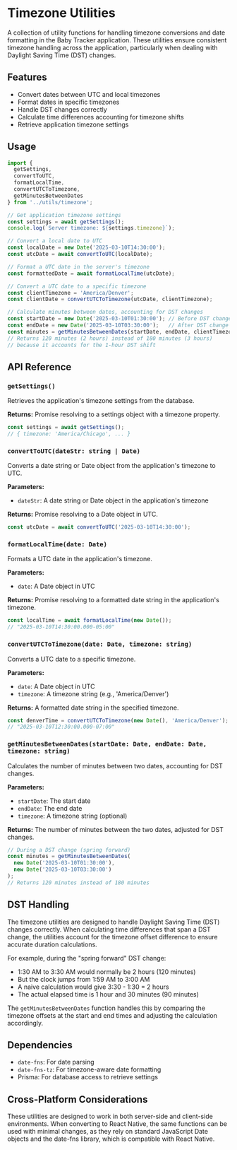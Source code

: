 # Timezone Utilities

A collection of utility functions for handling timezone conversions and date formatting in the Baby Tracker application. These utilities ensure consistent timezone handling across the application, particularly when dealing with Daylight Saving Time (DST) changes.

## Features

- Convert dates between UTC and local timezones
- Format dates in specific timezones
- Handle DST changes correctly
- Calculate time differences accounting for timezone shifts
- Retrieve application timezone settings

## Usage

```typescript
import { 
  getSettings, 
  convertToUTC, 
  formatLocalTime, 
  convertUTCToTimezone,
  getMinutesBetweenDates
} from '../utils/timezone';

// Get application timezone settings
const settings = await getSettings();
console.log(`Server timezone: ${settings.timezone}`);

// Convert a local date to UTC
const localDate = new Date('2025-03-10T14:30:00');
const utcDate = await convertToUTC(localDate);

// Format a UTC date in the server's timezone
const formattedDate = await formatLocalTime(utcDate);

// Convert a UTC date to a specific timezone
const clientTimezone = 'America/Denver';
const clientDate = convertUTCToTimezone(utcDate, clientTimezone);

// Calculate minutes between dates, accounting for DST changes
const startDate = new Date('2025-03-10T01:30:00'); // Before DST change
const endDate = new Date('2025-03-10T03:30:00');   // After DST change
const minutes = getMinutesBetweenDates(startDate, endDate, clientTimezone);
// Returns 120 minutes (2 hours) instead of 180 minutes (3 hours)
// because it accounts for the 1-hour DST shift
```

## API Reference

### `getSettings()`

Retrieves the application's timezone settings from the database.

**Returns:** Promise resolving to a settings object with a timezone property.

```typescript
const settings = await getSettings();
// { timezone: 'America/Chicago', ... }
```

### `convertToUTC(dateStr: string | Date)`

Converts a date string or Date object from the application's timezone to UTC.

**Parameters:**
- `dateStr`: A date string or Date object in the application's timezone

**Returns:** Promise resolving to a Date object in UTC.

```typescript
const utcDate = await convertToUTC('2025-03-10T14:30:00');
```

### `formatLocalTime(date: Date)`

Formats a UTC date in the application's timezone.

**Parameters:**
- `date`: A Date object in UTC

**Returns:** Promise resolving to a formatted date string in the application's timezone.

```typescript
const localTime = await formatLocalTime(new Date());
// "2025-03-10T14:30:00.000-05:00"
```

### `convertUTCToTimezone(date: Date, timezone: string)`

Converts a UTC date to a specific timezone.

**Parameters:**
- `date`: A Date object in UTC
- `timezone`: A timezone string (e.g., 'America/Denver')

**Returns:** A formatted date string in the specified timezone.

```typescript
const denverTime = convertUTCToTimezone(new Date(), 'America/Denver');
// "2025-03-10T12:30:00.000-07:00"
```

### `getMinutesBetweenDates(startDate: Date, endDate: Date, timezone: string)`

Calculates the number of minutes between two dates, accounting for DST changes.

**Parameters:**
- `startDate`: The start date
- `endDate`: The end date
- `timezone`: A timezone string (optional)

**Returns:** The number of minutes between the two dates, adjusted for DST changes.

```typescript
// During a DST change (spring forward)
const minutes = getMinutesBetweenDates(
  new Date('2025-03-10T01:30:00'),
  new Date('2025-03-10T03:30:00')
);
// Returns 120 minutes instead of 180 minutes
```

## DST Handling

The timezone utilities are designed to handle Daylight Saving Time (DST) changes correctly. When calculating time differences that span a DST change, the utilities account for the timezone offset difference to ensure accurate duration calculations.

For example, during the "spring forward" DST change:
- 1:30 AM to 3:30 AM would normally be 2 hours (120 minutes)
- But the clock jumps from 1:59 AM to 3:00 AM
- A naive calculation would give 3:30 - 1:30 = 2 hours
- The actual elapsed time is 1 hour and 30 minutes (90 minutes)

The `getMinutesBetweenDates` function handles this by comparing the timezone offsets at the start and end times and adjusting the calculation accordingly.

## Dependencies

- `date-fns`: For date parsing
- `date-fns-tz`: For timezone-aware date formatting
- Prisma: For database access to retrieve settings

## Cross-Platform Considerations

These utilities are designed to work in both server-side and client-side environments. When converting to React Native, the same functions can be used with minimal changes, as they rely on standard JavaScript Date objects and the date-fns library, which is compatible with React Native.
